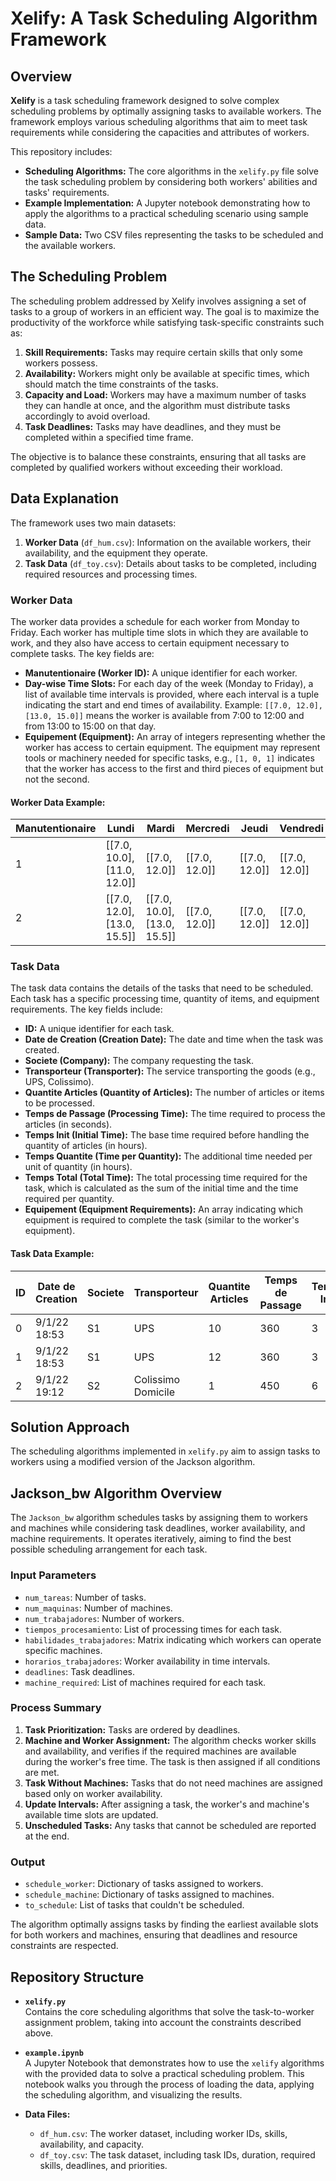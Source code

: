 # Xelify: A Task Scheduling Algorithm Framework

## Overview

**Xelify** is a task scheduling framework designed to solve complex scheduling problems by optimally assigning tasks to available workers. The framework employs various scheduling algorithms that aim to meet task requirements while considering the capacities and attributes of workers. 

This repository includes:

- **Scheduling Algorithms:** The core algorithms in the `xelify.py` file solve the task scheduling problem by considering both workers' abilities and tasks' requirements.
- **Example Implementation:** A Jupyter notebook demonstrating how to apply the algorithms to a practical scheduling scenario using sample data.
- **Sample Data:** Two CSV files representing the tasks to be scheduled and the available workers.

## The Scheduling Problem

The scheduling problem addressed by Xelify involves assigning a set of tasks to a group of workers in an efficient way. The goal is to maximize the productivity of the workforce while satisfying task-specific constraints such as:

1. **Skill Requirements:** Tasks may require certain skills that only some workers possess.
2. **Availability:** Workers might only be available at specific times, which should match the time constraints of the tasks.
3. **Capacity and Load:** Workers may have a maximum number of tasks they can handle at once, and the algorithm must distribute tasks accordingly to avoid overload.
4. **Task Deadlines:** Tasks may have deadlines, and they must be completed within a specified time frame.

The objective is to balance these constraints, ensuring that all tasks are completed by qualified workers without exceeding their workload.

## Data Explanation

The framework uses two main datasets:

1. **Worker Data** (`df_hum.csv`): Information on the available workers, their availability, and the equipment they operate.
2. **Task Data** (`df_toy.csv`): Details about tasks to be completed, including required resources and processing times.

### Worker Data

The worker data provides a schedule for each worker from Monday to Friday. Each worker has multiple time slots in which they are available to work, and they also have access to certain equipment necessary to complete tasks. The key fields are:

- **Manutentionaire (Worker ID):** A unique identifier for each worker.
- **Day-wise Time Slots:** For each day of the week (Monday to Friday), a list of available time intervals is provided, where each interval is a tuple indicating the start and end times of availability. Example: `[[7.0, 12.0], [13.0, 15.0]]` means the worker is available from 7:00 to 12:00 and from 13:00 to 15:00 on that day.
- **Equipement (Equipment):** An array of integers representing whether the worker has access to certain equipment. The equipment may represent tools or machinery needed for specific tasks, e.g., `[1, 0, 1]` indicates that the worker has access to the first and third pieces of equipment but not the second.

#### Worker Data Example:
| Manutentionaire | Lundi                 | Mardi                 | Mercredi              | Jeudi                 | Vendredi              | Equipement  |
|-----------------|-----------------------|-----------------------|-----------------------|-----------------------|-----------------------|-------------|
| 1               | [[7.0, 10.0], [11.0, 12.0]] | [[7.0, 12.0]]          | [[7.0, 12.0]]          | [[7.0, 12.0]]          | [[7.0, 12.0]]          | [1, 0, 1]   |
| 2               | [[7.0, 12.0], [13.0, 15.5]] | [[7.0, 10.0], [13.0, 15.5]] | [[7.0, 12.0]]          | [[7.0, 12.0]]          | [[7.0, 12.0]]          | [1, 0, 1]   |

### Task Data

The task data contains the details of the tasks that need to be scheduled. Each task has a specific processing time, quantity of items, and equipment requirements. The key fields include:

- **ID:** A unique identifier for each task.
- **Date de Creation (Creation Date):** The date and time when the task was created.
- **Societe (Company):** The company requesting the task.
- **Transporteur (Transporter):** The service transporting the goods (e.g., UPS, Colissimo).
- **Quantite Articles (Quantity of Articles):** The number of articles or items to be processed.
- **Temps de Passage (Processing Time):** The time required to process the articles (in seconds).
- **Temps Init (Initial Time):** The base time required before handling the quantity of articles (in hours).
- **Temps Quantite (Time per Quantity):** The additional time needed per unit of quantity (in hours).
- **Temps Total (Total Time):** The total processing time required for the task, which is calculated as the sum of the initial time and the time required per quantity.
- **Equipement (Equipment Requirements):** An array indicating which equipment is required to complete the task (similar to the worker's equipment).

#### Task Data Example:
| ID  | Date de Creation | Societe | Transporteur         | Quantite Articles | Temps de Passage | Temps Init | Temps Quantite | Temps Total | Equipement  |
|-----|------------------|---------|----------------------|-------------------|------------------|------------|----------------|-------------|-------------|
| 0   | 9/1/22 18:53     | S1      | UPS                  | 10                | 360              | 3          | 10             | 13          | [0, 0, 0]   |
| 1   | 9/1/22 18:53     | S1      | UPS                  | 12                | 360              | 3          | 12             | 15          | [0, 0, 0]   |
| 2   | 9/1/22 19:12     | S2      | Colissimo Domicile    | 1                 | 450              | 6          | 1              | 7           | [1, 0, 0]   |

## Solution Approach

The scheduling algorithms implemented in `xelify.py` aim to assign tasks to workers using a modified version of the Jackson algorithm.

## Jackson_bw Algorithm Overview

The `Jackson_bw` algorithm schedules tasks by assigning them to workers and machines while considering task deadlines, worker availability, and machine requirements. It operates iteratively, aiming to find the best possible scheduling arrangement for each task.

### Input Parameters

- `num_tareas`: Number of tasks.
- `num_maquinas`: Number of machines.
- `num_trabajadores`: Number of workers.
- `tiempos_procesamiento`: List of processing times for each task.
- `habilidades_trabajadores`: Matrix indicating which workers can operate specific machines.
- `horarios_trabajadores`: Worker availability in time intervals.
- `deadlines`: Task deadlines.
- `machine_required`: List of machines required for each task.

### Process Summary

1. **Task Prioritization:** Tasks are ordered by deadlines.
2. **Machine and Worker Assignment:** The algorithm checks worker skills and availability, and verifies if the required machines are available during the worker's free time. The task is then assigned if all conditions are met.
3. **Task Without Machines:** Tasks that do not need machines are assigned based only on worker availability.
4. **Update Intervals:** After assigning a task, the worker's and machine's available time slots are updated.
5. **Unscheduled Tasks:** Any tasks that cannot be scheduled are reported at the end.

### Output

- `schedule_worker`: Dictionary of tasks assigned to workers.
- `schedule_machine`: Dictionary of tasks assigned to machines.
- `to_schedule`: List of tasks that couldn't be scheduled.

The algorithm optimally assigns tasks by finding the earliest available slots for both workers and machines, ensuring that deadlines and resource constraints are respected.

## Repository Structure

- **`xelify.py`**  
  Contains the core scheduling algorithms that solve the task-to-worker assignment problem, taking into account the constraints described above.

- **`example.ipynb`**  
  A Jupyter Notebook that demonstrates how to use the `xelify` algorithms with the provided data to solve a practical scheduling problem. This notebook walks you through the process of loading the data, applying the scheduling algorithm, and visualizing the results.

- **Data Files:**
  - `df_hum.csv`: The worker dataset, including worker IDs, skills, availability, and capacity.
  - `df_toy.csv`: The task dataset, including task IDs, duration, required skills, deadlines, and priorities.

